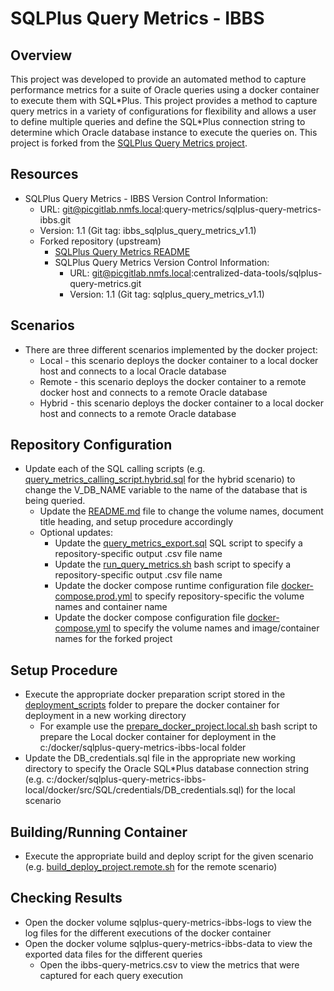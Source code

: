 # SQLPlus Query Metrics - IBBS

## Overview
This project was developed to provide an automated method to capture performance metrics for a suite of Oracle queries using a docker container to execute them with SQL\*Plus.  This project provides a method to capture query metrics in a variety of configurations for flexibility and allows a user to define multiple queries and define the SQL\*Plus connection string to determine which Oracle database instance to execute the queries on.  This project is forked from the [SQLPlus Query Metrics project](https://picgitlab.nmfs.local/centralized-data-tools/sqlplus-query-metrics).

## Resources
-   SQLPlus Query Metrics - IBBS Version Control Information:
    -   URL: git@picgitlab.nmfs.local:query-metrics/sqlplus-query-metrics-ibbs.git
    -   Version: 1.1 (Git tag: ibbs_sqlplus_query_metrics_v1.1)
    -   Forked repository (upstream)
        -   [SQLPlus Query Metrics README](https://picgitlab.nmfs.local/centralized-data-tools/sqlplus-query-metrics/-/blob/main/README.md?ref_type=heads)
        -   SQLPlus Query Metrics Version Control Information:
            -   URL: git@picgitlab.nmfs.local:centralized-data-tools/sqlplus-query-metrics.git
            -   Version: 1.1 (Git tag: sqlplus_query_metrics_v1.1)

## Scenarios
-   There are three different scenarios implemented by the docker project:
    -   Local - this scenario deploys the docker container to a local docker host and connects to a local Oracle database
    -   Remote - this scenario deploys the docker container to a remote docker host and connects to a remote Oracle database
    -   Hybrid - this scenario deploys the docker container to a local docker host and connects to a remote Oracle database

## Repository Configuration
-   Update each of the SQL calling scripts (e.g. [query_metrics_calling_script.hybrid.sql](./docker/src/SQL/query_metrics_calling_script.hybrid.sql) for the hybrid scenario) to change the V_DB_NAME variable to the name of the database that is being queried.
    -   Update the [README.md](./README.md) file to change the volume names, document title heading, and setup procedure accordingly
    -   Optional updates:
        -   Update the [query_metrics_export.sql](./docker/src/SQL/query_metrics_export.sql) SQL script to specify a repository-specific output .csv file name  
        -   Update the [run_query_metrics.sh](./docker/src/run_query_metrics.sh) bash script to specify a repository-specific output .csv file name  
        -   Update the docker compose runtime configuration file [docker-compose.prod.yml](./docker/docker-compose.prod.yml) to specify repository-specific the volume names and container name
        -   Update the docker compose configuration file [docker-compose.yml](./docker/docker-compose.yml) to specify the volume names and image/container names for the forked project

## Setup Procedure
-   Execute the appropriate docker preparation script stored in the [deployment_scripts](./deployment_scripts) folder to prepare the docker container for deployment in a new working directory
    -   For example use the [prepare_docker_project.local.sh](./deployment_scripts/prepare_docker_project.local.sh) bash script to prepare the Local docker container for deployment in the c:/docker/sqlplus-query-metrics-ibbs-local folder
-   Update the DB_credentials.sql file in the appropriate new working directory to specify the Oracle SQL*Plus database connection string (e.g. c:/docker/sqlplus-query-metrics-ibbs-local/docker/src/SQL/credentials/DB_credentials.sql) for the local scenario

## Building/Running Container
-   Execute the appropriate build and deploy script for the given scenario (e.g. [build_deploy_project.remote.sh](./deployment_scripts/build_deploy_project.remote.sh) for the remote scenario)

## Checking Results
-   Open the docker volume sqlplus-query-metrics-ibbs-logs to view the log files for the different executions of the docker container
-   Open the docker volume sqlplus-query-metrics-ibbs-data to view the exported data files for the different queries
    -   Open the ibbs-query-metrics.csv to view the metrics that were captured for each query execution
